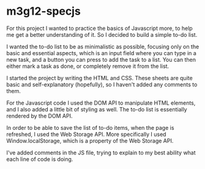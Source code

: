 # m3g12-specjs

For this project I wanted to practice the basics of Javascript more, to help me get a better understanding of it. So I decided to build a simple to-do list.

I wanted the to-do list to be as minimalistic as possible, focusing only on the basic and essential aspects, which is an input field where you can type in a new task, and a button you can press to add the task to a list. You can then either mark a task as done, or completely remove it from the list.

I started the project by writing the HTML and CSS. These sheets are quite basic and self-explanatory (hopefully), so I haven't added any comments to them.

For the Javascript code I used the DOM API to manipulate HTML elements, and I also added a little bit of styling as well. The to-do list is essentially rendered by the DOM API.

In order to be able to save the list of to-do items, when the page is refreshed, I used the Web Storage API. More specifically I used Window.localStorage, which is a property of the Web Storage API.

I've added comments in the JS file, trying to explain to my best ability what each line of code is doing.
